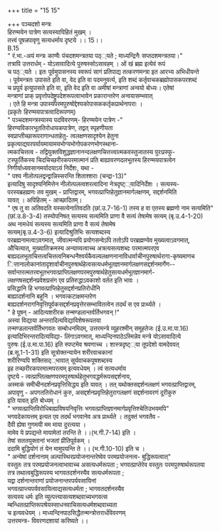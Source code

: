 +++
title = "15 15"

+++
पञ्चदशो मन्त्रः  
हिरण्मयेन पात्रेण सत्यस्यापिहितं मुखम् ।  
तत्त्वं पूषन्नपावृणु सत्यधर्माय दृष्टये ।। 15।।  
B.15  
" रं.भा.-अयं मन्त्रः काण्वैः पंचदशमन्त्रतया पठ््यते ; माध्यन्द्रिनैः सप्तदशमन्त्रतया।"  
तत्रापि उत्तरार्धम् - योऽसावादित्ये पुरुषस्सोऽसावहम् । ओं खं ब्रह्म इत्येवं रूपं  
च पठ््यते । इतः पूर्वमुपासनस्य स्वरूपं सागं प्रतिपाद्य तत्करणमन्त्रा इत आरभ्य अभिधीयन्ते  
। पूर्वमन्त्रतः उपासते इति वा, वेद इति वा पदमनुवर्त्य, इति शब्दं कर्तृवाचकब्रह्मोपासकपरशब्दं  
च प्रपूर्य इत्युपासते इति वा, इति वेद इति वा अमीषां मन्त्राणां अन्वयो बोध्यः। एतेषां  
मन्त्राणां प्राक् प्रवृत्तोपदेष्ट्रुपदेशरूपत्वाभावेन प्रकारान्तरेण अन्वयासम्भवात्  
। एते हि मन्त्रा उपास्यपरमपुरुषोद्देश्यकोपासककर्तृकप्रार्थनापराः ।  
(प्रकृतेः हिरण्मयपात्रत्वादिरूपणम्)  
" पञ्चदशमन्त्रस्यास्य पदविवरणम्- हिरण्मयेन पात्रेण -"  
हिरण्यविकारभूततिरोधायकपात्रेण, तद्वत् स्पृहणीयता  
स्वप्राप्तीच्छारूपरागान्धताहेतु- त्वलक्षणसादृश्येन हेतुना  
प्रकृत्याद्यपरपर्यायमायामयभोग्यभोगोपकरणभोगस्थाना-  
त्मकाचित्तत्व - तद्वियुक्तविशुद्धज्ञानानन्दलक्षणचित्तत्त्वात्मकवस्तुजातस्य पुरःप्रस्फु-  
टस्फूर्तिकस्य चिदचिच्छरीरकपरमात्मानं प्रति बाह्यावरणदलभूतस्य हिरण्मयपात्रत्वेन  
निगीर्याध्यवसानमर्यादयाऽयं निर्देशः, यथा -  
" पश्य नीलोत्पलद्वन्द्वान्निस्सरन्ति शिताश्शराः (चन्द्रा-13)"  
इत्यादिषु सादृश्यनिमित्तेन नीलोत्पलत्वशरत्वादिना नेत्रदृष्ट््यादिनिर्देशः । सत्यस्य-  
परस्यब्रहह्मणः तव मुखम् - प्राप्तिद्वारम्, भगवत्प्राप्तिहेतुज्ञानमार्गलक्षणम्, सद्दर्शनमिति  
यावत् । अपिहितम् - आच्छादितम्।  
" एष तु वा अतिवदति यस्सत्येनातिवदति (छां.उ.7-16-1) तस्य ह वा एतस्य ब्रह्मणो नाम सत्यमिति"  
(छां.उ.8-3-4) तस्योपनिषत् सत्यस्य सत्यमिति प्राणा वै सत्यं तेषामेष सत्यम् (बृ.उ.4-1-20)  
अथ नामधेयं सत्यस्य सत्यमिति प्राणा वै सत्यं तेषामेष  
सत्यम्(बृ.उ.4-3-6) इत्यादिश्रुतिभिः सत्यशब्दस्य  
परब्रह्मनामत्वाऽवगमात्, जीवात्मन्यपि प्रयोगसन्वेऽपि ततोऽपि परब्रह्मण्येव मुख्यत्वाऽवगमात्,  
औचित्यात्, मुख्यातिक्रमस्य अन्याय्यत्वाच्च अत्रत्यसत्यशब्दः परमात्मपरएव  
बाह्यदलभूताचित्तत्वचित्तत्वनिबन्धनैश्वर्यकैवल्यलक्षणनानाविधार्वाचीनपुरुषार्थरागा-कृष्यमाणच  
ित्तानालोकानांतादृशार्वाचीनपुरुषार्थहेत्वसत्यधर्मभूतज्ञानमार्गलक्षणसद्दर्शनमार्गेण--  
सर्वान्तरत्मतत्त्वभूतभगवत्प्राप्तिलक्षणपरमपुरुषार्थहेतुसत्यधर्मभूतज्ञानमार्ग-  
लक्षणषसद्दर्शनप्रवेशप्रसंग एव प्रतिरुद्धाऽवकाशो वर्तत इति भावः ।  
प्रसिद्धानि हि भगवत्प्राप्तिहेतुसद्दर्शनप्रतिरोधीनि  
बाह्यादर्शनानि बहूनि । भगवत्कटाक्षमन्तरेण  
बाह्यदर्शनरागनिवृत्तिपूर्वकसद्दर्शनप्रवृत्तेरसम्भावितत्वेन तदर्थं स एव प्रार्थ्यते ।  
" हे पूषन् - आदित्यशरीरक तन्मण्डलान्तर्वर्तिभगवन् !"  
अस्या विद्याया अन्तरादित्यविद्याविशेषरूपतया  
तन्मण्डलान्तर्वर्तिभगवतः सम्बोधनमिदम्, उत्तरमन्त्रे व्यूहरश्मीन् समूहतेजः (ई.उ.मा.पा.16)  
इत्यादिभिरन्तरादित्यविद्या- लिंगाऽवगमात्, माध्यन्दिनपाठेऽस्मिन्नेव मन्त्रे योऽसावादित्ये  
पुरुषः (ई.उ.मा.पा.16) इति स्पप्टमेव श्रवणाच्च । शास्त्रदृष्ट््या तूपदेशो वामदेववत्  
(ब्र.सू.1-1-31) इति सूत्रोक्तन्यायेन शरीरवाचकानां  
शरीरिण्यपि शक्तिसद््भावात् सूर्यवाचकपूषशब्दस्य  
इह तच्छरीरकपरमात्मपरत्वम् इत्यवधेयम् । त्वं सत्यधर्माय  
दृष्टये - त्वत्प्राप्तिलक्षणपरमपुरुषार्थहेतुभगवद्धर्मरूपसद्दर्शनाय,  
अस्माकं समीचीनदर्शनप्रवृत्तिसिद्धय इति यावत् । तत् यथोक्तसद्दर्शनलक्षणं भगवत्प्राप्तिद्वारम्,  
अपावृणु - अपगततिरोधानं कुरु, असद्दर्शनप्रवृत्तिहेतुरागलक्षणं सद्दर्शनावरणं दूरीकुरु  
इति यावत् इति बोध्यम् ।  
" भगवत्प्राप्तिविरोधिबाह्यविषयनिवृत्तिः भगवत्प्राप्तिज्ञानमार्गप्रवृत्तिश्चेतिउभयमपि"  
भगवदेकायत्तम् इत्यत एव तदर्थं भगवानेव अत्र प्रार्थ्यते । तदुक्तं भगवतैव -  
दैवी ह्येषा गुणमयी मम माया दुरत्यया ।  
मामेव ये प्रपद्यन्ते मायामेतां तरन्ति ते ।।(भ.गी.7-14) इति ।  
तेषां सततयुक्तानां भजतां प्रीतिपूर्वकम् ।  
ददामि बुद्धियोगं तं येन मामुपयन्ति ते ।। (भ.गी.10-10) इति च ।  
" अन्येषां दर्शनानाम् अल्पास्थिरप्रयोजनान्तरेष्वेव परमप्रयोजनत्व- बुद्धिरूपत्वात्"  
वस्तुतः तत्र परमप्रयोजनत्वाभावाच्च असत्यधर्मरूपता ; भगवत्प्राप्तेरेव वस्तुतः परमपुरुषार्थरूपतया  
तत्र तथात्वबुद्धिरूपस्य भागवतदर्शनस्यैव सत्यधर्मरूपता ;  
यद्वा दर्शनान्तराणां प्रयोजनान्तरपर्यवसायिनां  
भगवत्प्राप्त्यपर्यवसायित्वाद्यसत्यधर्मता ; भागवतदर्शनस्यैव  
सत्यस्य धर्मः इति व्युत्पत्त्यासत्यशब्दवाच्यभगवत्स  
म्बन्धितत्प्राप्तिरूपश्रेयस्साधनवाचिसत्यधर्मशब्दवाच्यता  
च इत्यवधेयम् । माध्यन्दिनपाठसिद्धैतन्मन्त्रोत्तरार्धविवरणम्  
उत्तरमन्त्र- विवरणदशायां करिष्यते ।।